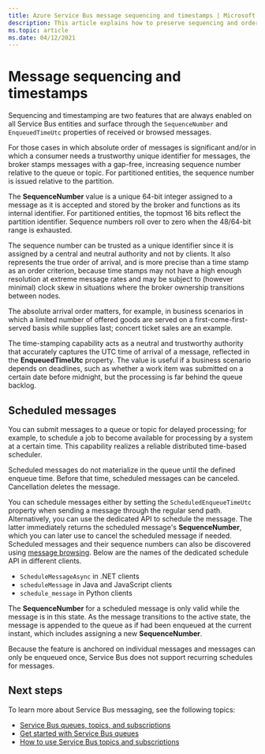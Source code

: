 ```yaml
---
title: Azure Service Bus message sequencing and timestamps | Microsoft Docs
description: This article explains how to preserve sequencing and ordering (with timestamps) of Azure Service Bus messages.
ms.topic: article
ms.date: 04/12/2021
---
```


# Message sequencing and timestamps

Sequencing and timestamping are two features that are always enabled on all Service Bus entities and surface through the `Sequence​Number` and `EnqueuedTimeUtc` properties of received or browsed messages.

For those cases in which absolute order of messages is significant and/or in which a consumer needs a trustworthy unique identifier for messages, the broker stamps messages with a gap-free, increasing sequence number relative to the queue or topic. For partitioned entities, the sequence number is issued relative to the partition.

The **SequenceNumber** value is a unique 64-bit integer assigned to a message as it is accepted and stored by the broker and functions as its internal identifier. For partitioned entities, the topmost 16 bits reflect the partition identifier. Sequence numbers roll over to zero when the 48/64-bit range is exhausted.

The sequence number can be trusted as a unique identifier since it is assigned by a central and neutral authority and not by clients. It also represents the true order of arrival, and is more precise than a time stamp as an order criterion, because time stamps may not have a high enough resolution at extreme message rates and may be subject to (however minimal) clock skew in situations where the broker ownership transitions between nodes.

The absolute arrival order matters, for example, in business scenarios in which a limited number of offered goods are served on a first-come-first-served basis while supplies last; concert ticket sales are an example.

The time-stamping capability acts as a neutral and trustworthy authority that accurately captures the UTC time of arrival of a message, reflected in the **EnqueuedTimeUtc** property. The value is useful if a business scenario depends on deadlines, such as whether a work item was submitted on a certain date before midnight, but the processing is far behind the queue backlog.

## Scheduled messages

You can submit messages to a queue or topic for delayed processing; for example, to schedule a job to become available for processing by a system at a certain time. This capability realizes a reliable distributed time-based scheduler.

Scheduled messages do not materialize in the queue until the defined enqueue time. Before that time, scheduled messages can be canceled. Cancellation deletes the message.

You can schedule messages either by setting the `Scheduled​Enqueue​Time​Utc` property when sending a message through the regular send path. Alternatively, you can use the dedicated API to schedule the message. The latter immediately returns the scheduled message's **SequenceNumber**, which you can later use to cancel the scheduled message if needed. Scheduled messages and their sequence numbers can also be discovered using [message browsing](message-browsing.md). Below are the names of the dedicated schedule API in different clients.

- `ScheduleMessageAsync` in .NET clients
- `scheduleMessage` in Java and JavaScript clients
- `schedule_message` in Python clients


The **SequenceNumber** for a scheduled message is only valid while the message is in this state. As the message transitions to the active state, the message is appended to the queue as if had been enqueued at the current instant, which includes assigning a new **SequenceNumber**.

Because the feature is anchored on individual messages and messages can only be enqueued once, Service Bus does not support recurring schedules for messages.

## Next steps

To learn more about Service Bus messaging, see the following topics:

* [Service Bus queues, topics, and subscriptions](service-bus-queues-topics-subscriptions.md)
* [Get started with Service Bus queues](service-bus-dotnet-get-started-with-queues.md)
* [How to use Service Bus topics and subscriptions](service-bus-dotnet-how-to-use-topics-subscriptions.md)
